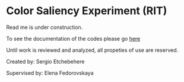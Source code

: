 # Color Saliency Experiment (RIT)

Read me is under construction.

To see the documentation of the codes please go [here](Documentation/Main.md)

Until work is reviewed and analyzed, all propeties of use are reserved.

Created by: Sergio Etchebehere

Supervised by: Elena Fedorovskaya
